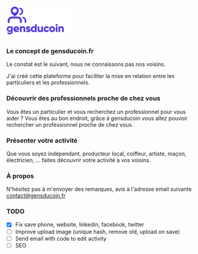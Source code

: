 ![alt text](https://github.com/antoinelorcy/gensducoin/blob/master/src/assets/images/logo.svg?raw=true)

### Le concept de gensducoin.fr
Le constat est le suivant, nous ne connaissons pas nos voisins.

J'ai créé cette plateforme pour faciliter la mise en relation entre les particuliers et les professionnels.

### Découvrir des professionnels proche de chez vous
Vous êtes un particulier et vous recherchez un professionnel pour vous aider ? Vous êtes au bon endroit, grâce à gensducoin vous allez pouvoir rechercher un professionnel proche de chez vous.

### Présenter votre activité
Que vous soyez indépendant, producteur local, coiffeur, artiste, maçon, électricien, ... faites découvrir votre activité à vos voisins.

### À propos
N'hésitez pas à m'envoyer des remarques, avis à l'adresse email suivante contact@gensducoin.fr

### TODO
- [x] Fix save phone, website, linkedin, facebook, twitter
- [ ] Improve upload image (unique hash, remove old, upload on save)
- [ ] Send email with code to edit activity
- [ ] SEO
